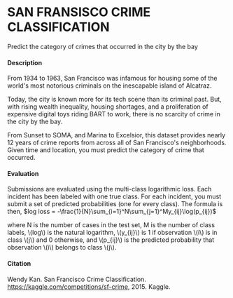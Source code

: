 # SAN FRANSISCO CRIME CLASSIFICATION
Predict the category of crimes that occurred in the city by the bay

#### Description
From 1934 to 1963, San Francisco was infamous for housing some of the world's most notorious criminals on the inescapable island of Alcatraz.

Today, the city is known more for its tech scene than its criminal past. But, with rising wealth inequality, housing shortages, and a proliferation of expensive digital toys riding BART to work, there is no scarcity of crime in the city by the bay.

From Sunset to SOMA, and Marina to Excelsior, this dataset provides nearly 12 years of crime reports from across all of San Francisco's neighborhoods. Given time and location, you must predict the category of crime that occurred.

#### Evaluation
Submissions are evaluated using the multi-class logarithmic loss. Each incident has been labeled with one true class. For each incident, you must submit a set of predicted probabilities (one for every class). The formula is then,
$log loss = -\frac{1}{N}\sum_{i=1}^N\sum_{j=1}^My_{ij}\log(p_{ij})$

where N is the number of cases in the test set, M is the number of class labels, \\(log\\) is the natural logarithm, \\(y_{ij}\\) is 1 if observation \\(i\\) is in class \\(j\\) and 0 otherwise, and \\(p_{ij}\\) is the predicted probability that observation \\(i\\) belongs to class \\(j\\).

#### Citation
Wendy Kan. San Francisco Crime Classification. https://kaggle.com/competitions/sf-crime, 2015. Kaggle.
